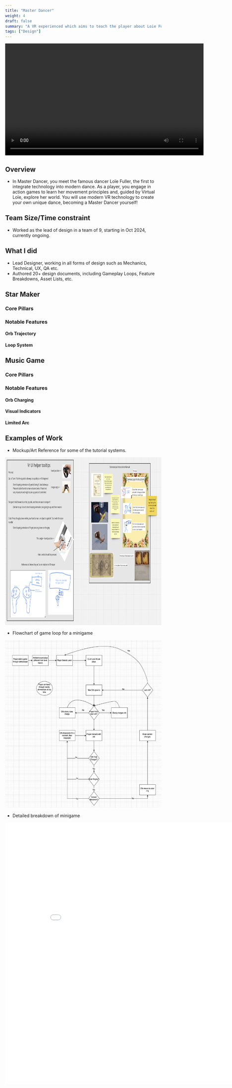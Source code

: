 ```yaml
---
title: "Master Dancer"
weight: 4
draft: false
summary: "A VR experienced which aims to teach the player about Loie Fuller, and to become a Master Dancer"
tags: ["Design"]
---
```


<video width="640" height="360" controls="">
  <source src="MD demo.mp4" type="video/mp4" />
  Your browser does not support the video tag.
</video>

## Overview
- In Master Dancer, you meet the famous dancer Loïe Fuller, the first to integrate technology into modern dance. As a player, you engage in action games to learn her movement principles and, guided by Virtual Loïe, explore her world. You will use modern VR technology to create your own unique dance, becoming a Master Dancer yourself!

## Team Size/Time constraint
- Worked as the lead of design in a team of 9, starting in Oct 2024, currently ongoing.

## What I did
- Lead Designer, working in all forms of design such as Mechanics, Technical, UX, QA etc.
- Authored 20+ design documents, including Gameplay Loops, Feature Breakdowns, Asset Lists, etc.

## Star Maker

### Core Pillars

### Notable Features

#### Orb Trajectory

#### Loop System

## Music Game

### Core Pillars

### Notable Features

#### Orb Charging

#### Visual Indicators

#### Limited Arc


## Examples of Work

- Mockup/Art Reference for some of the tutorial systems.
<picture>
  <img src="Tutorial Miro.png" width="960" height="540">
</picture>

- Flowchart of game loop for a minigame
<picture>
  <img src="Music Game Game Loop.png" width="960" height="540">
</picture>

- Detailed breakdown of minigame
<embed src="D.d.2. Music Game Overview v2.docx - Google Docs.pdf" type="application/pdf" width="892" height="842"/>

